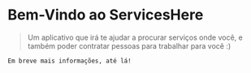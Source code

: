 # Bem-Vindo ao ServicesHere

> Um aplicativo que irá te ajudar a procurar serviços onde você, e também poder contratar pessoas para trabalhar para você :)

```Em breve mais informações, até lá!```
